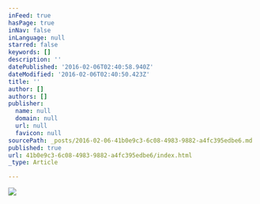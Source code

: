 ```yaml
---
inFeed: true
hasPage: true
inNav: false
inLanguage: null
starred: false
keywords: []
description: ''
datePublished: '2016-02-06T02:40:58.940Z'
dateModified: '2016-02-06T02:40:50.423Z'
title: ''
author: []
authors: []
publisher:
  name: null
  domain: null
  url: null
  favicon: null
sourcePath: _posts/2016-02-06-41b0e9c3-6c08-4983-9882-a4fc395edbe6.md
published: true
url: 41b0e9c3-6c08-4983-9882-a4fc395edbe6/index.html
_type: Article

---
```

![](https://the-grid-user-content.s3-us-west-2.amazonaws.com/4802a79b-d913-4f17-bb2a-01f2727d5ecd.png)